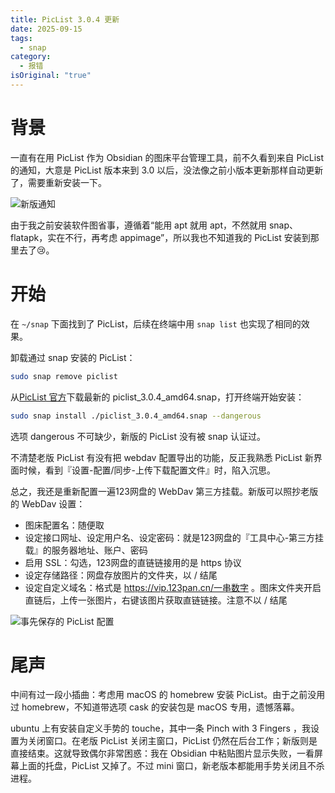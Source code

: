 ```yaml
---
title: PicList 3.0.4 更新
date: 2025-09-15
tags:
  - snap
category:
  - 报错
isOriginal: "true"
---
```

# 背景

一直有在用 PicList 作为 Obsidian 的图床平台管理工具，前不久看到来自 PicList 的通知，大意是 PicList 版本来到 3.0 以后，没法像之前小版本更新那样自动更新了，需要重新安装一下。

<!-- more -->

![新版通知](https://vip.123pan.cn/1844935313/obsidian/20250915180641528.png)

由于我之前安装软件图省事，遵循着“能用 apt 就用 apt，不然就用 snap、flatapk，实在不行，再考虑 appimage”，所以我也不知道我的 PicList 安装到那里去了😢。

# 开始

在 `~/snap` 下面找到了 PicList，后续在终端中用 `snap list` 也实现了相同的效果。

卸载通过 snap 安装的 PicList：

```zsh
sudo snap remove piclist
```

从[PicList 官方](https://github.com/Kuingsmile/PicList/releases)下载最新的 piclist_3.0.4_amd64.snap，打开终端开始安装：

```zsh
sudo snap install ./piclist_3.0.4_amd64.snap --dangerous
```

选项 dangerous 不可缺少，新版的 PicList 没有被 snap 认证过。

不清楚老版 PicList 有没有把 webdav 配置导出的功能，反正我熟悉 PicList 新界面时候，看到『设置-配置/同步-上传下载配置文件』时，陷入沉思。

总之，我还是重新配置一遍123网盘的 WebDav 第三方挂载。新版可以照抄老版的 WebDav 设置：

- 图床配置名：随便取
- 设定接口网址、设定用户名、设定密码：就是123网盘的『工具中心-第三方挂载』的服务器地址、账户、密码
- 启用 SSL：勾选，123网盘的直链链接用的是 https 协议
- 设定存储路径：网盘存放图片的文件夹，以 / 结尾
- 设定自定义域名：格式是 https://vip.123pan.cn/一串数字 。图床文件夹开启直链后，上传一张图片，右键该图片获取直链链接。注意不以 / 结尾

![事先保存的 PicList 配置](https://vip.123pan.cn/1844935313/obsidian/20250915153744442.png)

# 尾声

中间有过一段小插曲：考虑用 macOS 的 homebrew 安装 PicList。由于之前没用过 homebrew，不知道带选项 cask 的安装包是 macOS 专用，遗憾落幕。

ubuntu 上有安装自定义手势的 touche，其中一条 Pinch with 3 Fingers ，我设置为关闭窗口。在老版 PicList 关闭主窗口，PicList 仍然在后台工作；新版则是直接结束。这就导致偶尔非常困惑：我在 Obsidian 中粘贴图片显示失败，一看屏幕上面的托盘，PicList 又掉了。不过 mini 窗口，新老版本都能用手势关闭且不杀进程。

